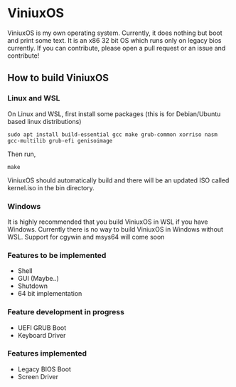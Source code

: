 # ViniuxOS
ViniuxOS is my own operating system. Currently, it does nothing but boot and print some text. It is an x86 32 bit OS which runs only on legacy bios currently. If you can contribute, please open a pull request or an issue and contribute!

## How to build ViniuxOS
### Linux and WSL
On Linux and WSL, first install some packages (this is for Debian/Ubuntu based linux distributions)
```
sudo apt install build-essential gcc make grub-common xorriso nasm gcc-multilib grub-efi genisoimage
```
Then run,
```
make
```
ViniuxOS should automatically build and there will be an updated ISO called kernel.iso in the bin directory.
### Windows
It is highly recommended that you build ViniuxOS in WSL if you have Windows. Currently there is no way to build ViniuxOS in Windows without WSL. Support for cgywin and msys64 will come soon

### Features to be implemented

- Shell
- GUI (Maybe..)
- Shutdown
- 64 bit implementation

### Feature development in progress

- UEFI GRUB Boot
- Keyboard Driver

### Features implemented

- Legacy BIOS Boot
- Screen Driver
